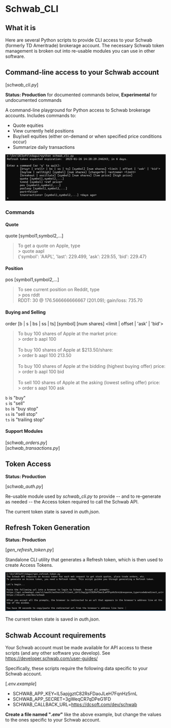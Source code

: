 # Schwab_CLI

## What it is

Here are several Python scripts to provide CLI access to your Schwab (formerly TD Ameritrade) brokerage account.  The necessary Schwab token management is broken out into re-usable modules you can use in other software.

## Command-line access to your Schwab account

[_schwab_cli.py_]

**Status:  Production** for documented commands below, **Experimental** for undocumented commands

A command-line playground for Python access to Schwab brokerage accounts.  Includes commands to:

* Quote equities
* View currently held positions
* Buy/sell equities (either on-demand or when specified price conditions occur)
* Summarize daily transactions 

![Screenshot](schwab_cli_ss.png)

### Commands

#### Quote

quote [symbol1,symbol2,...]

> To get a quote on Apple, type <br>
> \> quote aapl <br>
> {'symbol': 'AAPL', 'last': 229.499, 'ask': 229.55, 'bid': 229.47}


#### Position

pos [symbol1,symbol2,...]

> To see current position on Reddit, type<br>
> \> pos rddt<br>
RDDT: 30 @ 176.566666666667 (201.09); gain/loss: 735.70

#### Buying and Selling

order [b | s | bs | ss | ts] [symbol] [num shares] <limit | offset | 'ask' | 'bid'>

> To buy 100 shares of Apple at the market price: <br>
> \> order b aapl 100 <br>
> <br>
> To buy 100 shares of Apple at $213.50/share: <br>
> \> order b aapl 100 213.50 <br>
> <br>
> To buy 100 shares of Apple at the bidding (highest buying offer) price: <br>
> \> order b aapl 100 bid <br>
> <br>
> To sell 100 shares of Apple at the asking (lowest selling offer) price: <br>
> \> order s aapl 100 ask <br>

`b` is "buy" <br>
`s` is "sell" <br>
`bs` is "buy stop" <br>
`ss` is "sell stop" <br>
`ts` is "trailing stop"

#### Support Modules
[_schwab_orders.py_]<br>
[_schwab_transactions.py_]



## Token Access
**Status:  Production**

[_schwab_auth.py_]

Re-usable module used by _schwab_cli.py_ to provide -- and to re-generate as needed -- the Access token required to call the Schwab API.

The current token state is saved in _auth.json_.


## Refresh Token Generation
**Status:  Production**

[_gen_refresh_token.py_]

Standalone CLI utility that generates a Refresh token, which is then used to create Access Tokens.

![Screenshot](gen_refresh_token_ss.png)

The current token state is saved in _auth.json_.


## Schwab Account requirements

Your Schwab account must be made available for API access to these scripts (and any other software you develop).  See https://developer.schwab.com/user-guides/

Specifically, these scripts require the following data specific to your Schwab account.

[_.env.example_]
* SCHWAB_APP_KEY=lL5apjgztC82RsFDaoJLeH7FqnHz5rnL
* SCHWAB_APP_SECRET=3gWeqCR7qDPeG1FD
* SCHWAB_CALLBACK_URL=https://dcsoft.com/dev/schwab

**Create a file named "_.env_"** like the above example, but change the values to the ones specific to your Schwab account.
